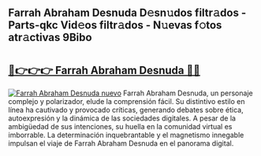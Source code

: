 ## Farrah Abraham Desnuda D𝚎sn𝚞dos filtr𝚊dos - Parts-qkc Vid𝚎os filtr𝚊dos - N𝚞evas f𝚘tos atr𝚊ctivas 9Bibo

# <h2><a href="http://mb7p4m.tromn.icu/?c=Farrah+Abraham+Desnuda">🔗👉👉👉 Farrah Abraham Desnuda 🔗🔗</a></h2>

[![Farrah Abraham Desnuda nuevo](https://i.imgur.com/pEAQMta.gif)](http://mb7p4m.tromn.icu/?c=Farrah+Abraham+Desnuda)
Farrah Abraham Desnuda, un personaje complejo y polarizador, elude la comprensión fácil. Su distintivo estilo en línea ha cautivado y provocado críticas, generando debates sobre ética, autoexpresión y la dinámica de las sociedades digitales. A pesar de la ambigüedad de sus intenciones, su huella en la comunidad virtual es imborrable. La determinación inquebrantable y el magnetismo innegable impulsan el viaje de Farrah Abraham Desnuda en el panorama digital.
